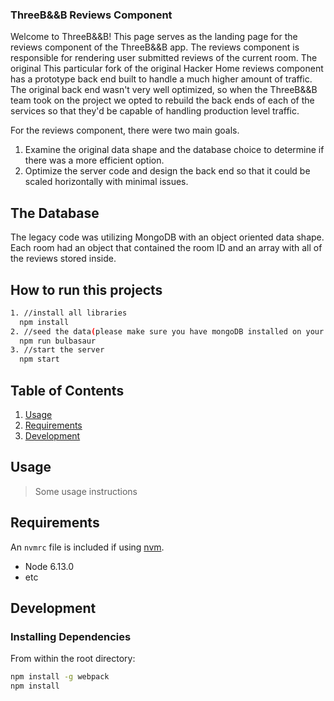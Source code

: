 ### ThreeB&&B Reviews Component

Welcome to ThreeB&&B!  This page serves as the landing page for the reviews component of the ThreeB&&B app.  The reviews component is responsible for rendering user submitted reviews of the current room.  The original This particular fork of the original Hacker Home reviews component has a prototype back end built to handle a much higher amount of traffic.  The original back end wasn't very well optimized, so when the ThreeB&&B team took on the project we opted to rebuild the back ends of each of the services so that they'd be capable of handling production level traffic.

For the reviews component, there were two main goals.
1. Examine the original data shape and the database choice to determine if there was a more efficient option.
2. Optimize the server code and design the back end so that it could be scaled horizontally with minimal issues.

## The Database
The legacy code was utilizing MongoDB with an object oriented data shape.  Each room had an object that contained the room ID and an array with all of the reviews stored inside.  

## How to run this projects

```sh
1. //install all libraries
  npm install
2. //seed the data(please make sure you have mongoDB installed on your device)
  npm run bulbasaur
3. //start the server
  npm start
```


## Table of Contents

1. [Usage](#Usage)
1. [Requirements](#requirements)
1. [Development](#development)

## Usage

> Some usage instructions

## Requirements

An `nvmrc` file is included if using [nvm](https://github.com/creationix/nvm).

- Node 6.13.0
- etc

## Development

### Installing Dependencies

From within the root directory:

```sh
npm install -g webpack
npm install
```

